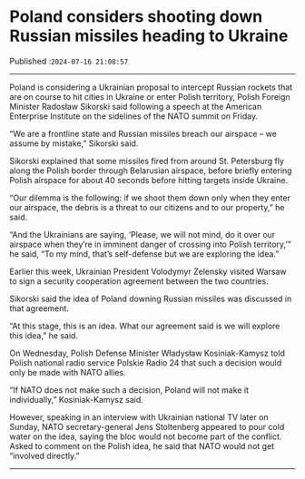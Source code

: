 # Poland considers shooting down Russian missiles heading to Ukraine

Published :`2024-07-16 21:08:57`

---

Poland is considering a Ukrainian proposal to intercept Russian rockets that are on course to hit cities in Ukraine or enter Polish territory, Polish Foreign Minister Radosław Sikorski said following a speech at the American Enterprise Institute on the sidelines of the NATO summit on Friday.

“We are a frontline state and Russian missiles breach our airspace – we assume by mistake,” Sikorski said.

Sikorski explained that some missiles fired from around St. Petersburg fly along the Polish border through Belarusian airspace, before briefly entering Polish airspace for about 40 seconds before hitting targets inside Ukraine.

“Our dilemma is the following: if we shoot them down only when they enter our airspace, the debris is a threat to our citizens and to our property,” he said.

“And the Ukrainians are saying, ‘Please, we will not mind, do it over our airspace when they’re in imminent danger of crossing into Polish territory,’” he said, “To my mind, that’s self-defense but we are exploring the idea.”

Earlier this week, Ukrainian President Volodymyr Zelensky visited Warsaw to sign a security cooperation agreement between the two countries.

Sikorski said the idea of Poland downing Russian missiles was discussed in that agreement.

“At this stage, this is an idea. What our agreement said is we will explore this idea,” he said.

On Wednesday, Polish Defense Minister Władysław Kosiniak-Kamysz told Polish national radio service Polskie Radio 24 that such a decision would only be made with NATO allies.

“If NATO does not make such a decision, Poland will not make it individually,” Kosiniak-Kamysz said.

However, speaking in an interview with Ukrainian national TV later on Sunday, NATO secretary-general Jens Stoltenberg appeared to pour cold water on the idea, saying the bloc would not become part of the conflict. Asked to comment on the Polish idea, he said that NATO would not get “involved directly.”

---

